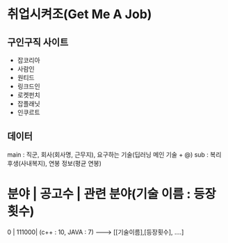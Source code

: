 # 취업시켜조(Get Me A Job)

## 구인구직 사이트

- 잡코리아
- 사람인
- 원티드
- 링크드인
- 로켓펀치
- 잡플래닛
- 인쿠르트

## 데이터

main : 직군, 회사(회사명, 근무지), 요구하는 기술(딥러닝 메인 기술 + @)
sub : 복리후생(사내복지), 연봉 정보(평균 연봉)

# 분야 | 공고수 | 관련 분야(기술 이름 : 등장횟수)

0 | 111000| (c++ : 10, JAVA : 7) ---> [[기술이름],[등장횟수], ....]
